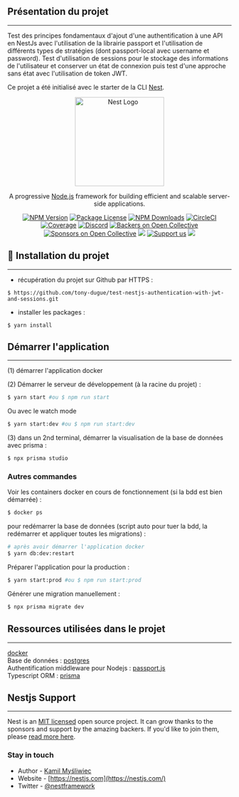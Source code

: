 ## Présentation du projet
***

Test des principes fondamentaux d'ajout d'une authentification à une API en NestJs avec l'utilisation de la librairie passport et l'utilisation de différents types de stratégies (dont passport-local avec username et password). Test d'utilisation de sessions pour le stockage des informations de l'utilisateur et conserver un état de connexion puis test  d'une approche sans état avec l'utilisation de token JWT.

Ce projet a été initialisé avec le starter de la CLI [Nest](https://github.com/nestjs/nest).

<p align="center">
  <a href="http://nestjs.com/" target="blank"><img src="https://nestjs.com/img/logo-small.svg" width="200" alt="Nest Logo" /></a>
</p>

[circleci-image]: https://img.shields.io/circleci/build/github/nestjs/nest/master?token=abc123def456
[circleci-url]: https://circleci.com/gh/nestjs/nest

  <p align="center">A progressive <a href="http://nodejs.org" target="_blank">Node.js</a> framework for building efficient and scalable server-side applications.</p>
    <p align="center">
<a href="https://www.npmjs.com/~nestjscore" target="_blank"><img src="https://img.shields.io/npm/v/@nestjs/core.svg" alt="NPM Version" /></a>
<a href="https://www.npmjs.com/~nestjscore" target="_blank"><img src="https://img.shields.io/npm/l/@nestjs/core.svg" alt="Package License" /></a>
<a href="https://www.npmjs.com/~nestjscore" target="_blank"><img src="https://img.shields.io/npm/dm/@nestjs/common.svg" alt="NPM Downloads" /></a>
<a href="https://circleci.com/gh/nestjs/nest" target="_blank"><img src="https://img.shields.io/circleci/build/github/nestjs/nest/master" alt="CircleCI" /></a>
<a href="https://coveralls.io/github/nestjs/nest?branch=master" target="_blank"><img src="https://coveralls.io/repos/github/nestjs/nest/badge.svg?branch=master#9" alt="Coverage" /></a>
<a href="https://discord.gg/G7Qnnhy" target="_blank"><img src="https://img.shields.io/badge/discord-online-brightgreen.svg" alt="Discord"/></a>
<a href="https://opencollective.com/nest#backer" target="_blank"><img src="https://opencollective.com/nest/backers/badge.svg" alt="Backers on Open Collective" /></a>
<a href="https://opencollective.com/nest#sponsor" target="_blank"><img src="https://opencollective.com/nest/sponsors/badge.svg" alt="Sponsors on Open Collective" /></a>
  <a href="https://paypal.me/kamilmysliwiec" target="_blank"><img src="https://img.shields.io/badge/Donate-PayPal-ff3f59.svg"/></a>
    <a href="https://opencollective.com/nest#sponsor"  target="_blank"><img src="https://img.shields.io/badge/Support%20us-Open%20Collective-41B883.svg" alt="Support us"></a>
  <a href="https://twitter.com/nestframework" target="_blank"><img src="https://img.shields.io/twitter/follow/nestframework.svg?style=social&label=Follow"></a>
</p>
  <!--[![Backers on Open Collective](https://opencollective.com/nest/backers/badge.svg)](https://opencollective.com/nest#backer)
  [![Sponsors on Open Collective](https://opencollective.com/nest/sponsors/badge.svg)](https://opencollective.com/nest#sponsor)-->

## 🚀 Installation du projet
***

- récupération du projet sur Github par HTTPS :

```shell script
$ https://github.com/tony-dugue/test-nestjs-authentication-with-jwt-and-sessions.git
```

- installer les packages :
```shell script
$ yarn install
```

## Démarrer l'application
***
(1) démarrer l'application docker

(2) Démarrer le serveur de développement (à la racine du projet) :
```bash
$ yarn start #ou $ npm run start
```

Ou avec le watch mode
```bash
$ yarn start:dev #ou $ npm run start:dev
```

(3) dans un 2nd terminal, démarrer la visualisation de la base de données avec prisma :
```bash
$ npx prisma studio
```

### Autres commandes

Voir les containers docker en cours de fonctionnement (si la bdd est bien démarrée) :
```bash
$ docker ps
```

pour redémarrer la base de données (script auto pour tuer la bdd, la redémarrer et appliquer toutes les migrations) :
```bash
# après avoir démarrer l'application docker
$ yarn db:dev:restart
```

Préparer l'application pour la production :
```bash
$ yarn start:prod #ou $ npm run start:prod
```

Générer une migration manuellement :
```bash
$ npx prisma migrate dev
```

## Ressources utilisées dans le projet
***

[docker](https://www.docker.com/) <br />
Base de données : [postgres](https://www.postgresql.org/) <br />
Authentification middleware pour Nodejs : [passport.js](https://www.passportjs.org/) <br />
Typescript ORM : [prisma](https://www.prisma.io/) <br />

## Nestjs Support
***

Nest is an [MIT licensed](LICENSE) open source project. It can grow thanks to the sponsors and support by the amazing backers. If you'd like to join them, please [read more here](https://docs.nestjs.com/support).

### Stay in touch

- Author - [Kamil Myśliwiec](https://kamilmysliwiec.com)
- Website - [https://nestjs.com](https://nestjs.com/)
- Twitter - [@nestframework](https://twitter.com/nestframework)
